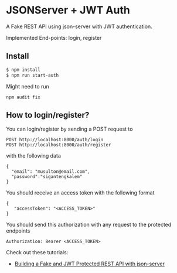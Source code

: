 # JSONServer + JWT Auth

A Fake REST API using json-server with JWT authentication. 

Implemented End-points: login, register

## Install

```bash
$ npm install
$ npm run start-auth
```

Might need to run
```
npm audit fix
```

## How to login/register?

You can login/register by sending a POST request to

```
POST http://localhost:8000/auth/login
POST http://localhost:8000/auth/register
```
with the following data 

```
{
  "email": "musulton@email.com",
  "password":"sigantengkalem"
}
```

You should receive an access token with the following format 

```
{
   "accessToken": "<ACCESS_TOKEN>"
}
```


You should send this authorization with any request to the protected endpoints

```
Authorization: Bearer <ACCESS_TOKEN>
```

Check out these tutorials:

- [Building a Fake and JWT Protected REST API with json-server](https://www.techiediaries.com/fake-api-jwt-json-server)

